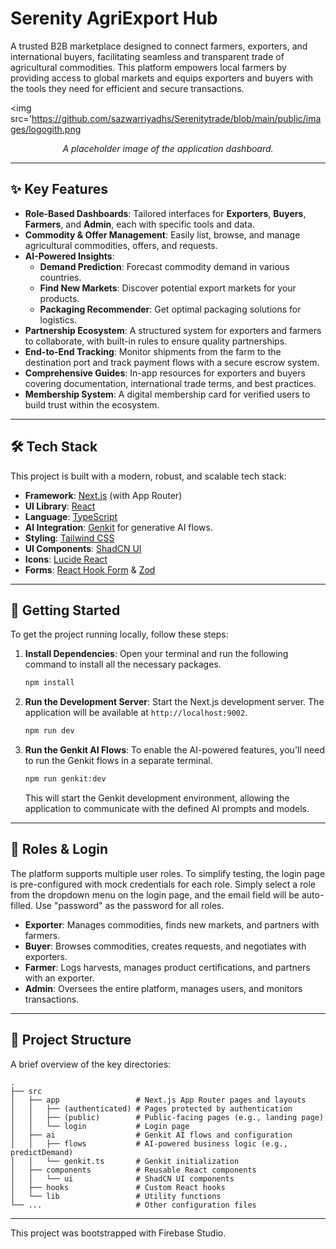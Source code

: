 # Serenity AgriExport Hub

A trusted B2B marketplace designed to connect farmers, exporters, and international buyers, facilitating seamless and transparent trade of agricultural commodities. This platform empowers local farmers by providing access to global markets and equips exporters and buyers with the tools they need for efficient and secure transactions.

<img src='https://github.com/sazwarriyadhs/Serenitytrade/blob/main/public/images/logogith.png</img>
*<p align="center">A placeholder image of the application dashboard.</p>*

---

## ✨ Key Features

- **Role-Based Dashboards**: Tailored interfaces for **Exporters**, **Buyers**, **Farmers**, and **Admin**, each with specific tools and data.
- **Commodity & Offer Management**: Easily list, browse, and manage agricultural commodities, offers, and requests.
- **AI-Powered Insights**:
    - **Demand Prediction**: Forecast commodity demand in various countries.
    - **Find New Markets**: Discover potential export markets for your products.
    - **Packaging Recommender**: Get optimal packaging solutions for logistics.
- **Partnership Ecosystem**: A structured system for exporters and farmers to collaborate, with built-in rules to ensure quality partnerships.
- **End-to-End Tracking**: Monitor shipments from the farm to the destination port and track payment flows with a secure escrow system.
- **Comprehensive Guides**: In-app resources for exporters and buyers covering documentation, international trade terms, and best practices.
- **Membership System**: A digital membership card for verified users to build trust within the ecosystem.

---

## 🛠️ Tech Stack

This project is built with a modern, robust, and scalable tech stack:

- **Framework**: [Next.js](https://nextjs.org/) (with App Router)
- **UI Library**: [React](https://react.dev/)
- **Language**: [TypeScript](https://www.typescriptlang.org/)
- **AI Integration**: [Genkit](https://firebase.google.com/docs/genkit) for generative AI flows.
- **Styling**: [Tailwind CSS](https://tailwindcss.com/)
- **UI Components**: [ShadCN UI](https://ui.shadcn.com/)
- **Icons**: [Lucide React](https://lucide.dev/)
- **Forms**: [React Hook Form](https://react-hook-form.com/) & [Zod](https://zod.dev/)

---

## 🚀 Getting Started

To get the project running locally, follow these steps:

1.  **Install Dependencies**:
    Open your terminal and run the following command to install all the necessary packages.
    ```bash
    npm install
    ```

2.  **Run the Development Server**:
    Start the Next.js development server. The application will be available at `http://localhost:9002`.
    ```bash
    npm run dev
    ```

3.  **Run the Genkit AI Flows**:
    To enable the AI-powered features, you'll need to run the Genkit flows in a separate terminal.
    ```bash
    npm run genkit:dev
    ```
    This will start the Genkit development environment, allowing the application to communicate with the defined AI prompts and models.

---

## 👤 Roles & Login

The platform supports multiple user roles. To simplify testing, the login page is pre-configured with mock credentials for each role. Simply select a role from the dropdown menu on the login page, and the email field will be auto-filled. Use "password" as the password for all roles.

-   **Exporter**: Manages commodities, finds new markets, and partners with farmers.
-   **Buyer**: Browses commodities, creates requests, and negotiates with exporters.
-   **Farmer**: Logs harvests, manages product certifications, and partners with an exporter.
-   **Admin**: Oversees the entire platform, manages users, and monitors transactions.

---

## 📂 Project Structure

A brief overview of the key directories:

```
.
├── src
│   ├── app                 # Next.js App Router pages and layouts
│   │   ├── (authenticated) # Pages protected by authentication
│   │   ├── (public)        # Public-facing pages (e.g., landing page)
│   │   └── login           # Login page
│   ├── ai                  # Genkit AI flows and configuration
│   │   ├── flows           # AI-powered business logic (e.g., predictDemand)
│   │   └── genkit.ts       # Genkit initialization
│   ├── components          # Reusable React components
│   │   └── ui              # ShadCN UI components
│   ├── hooks               # Custom React hooks
│   └── lib                 # Utility functions
└── ...                     # Other configuration files
```

---

This project was bootstrapped with Firebase Studio.
